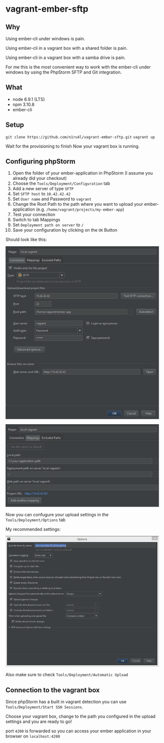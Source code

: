 # vagrant-ember-sftp

## Why
Using ember-cli under windows is pain.

Using ember-cli in a vagrant box with a shared folder is pain.

Using ember-cli in a vagrant box with a samba drive is pain.

For me this is the most convenient way to work with the ember-cli under windows by using the PhpStorm SFTP and Git integration.

## What

* node 6.9.1 (LTS)
* npm 3.10.8
* ember-cli

## Setup

`git clone https://github.com/n1ru4l/vagrant-ember-sftp.git`
`vagrant up`

Wait for the provisioning to finish
Now your vagrant box is running.

## Configuring phpStorm

1. Open the folder of your ember-application in PhpStorm (I assume you already did your checkout)
2. Choose the `Tools/Deployment/Configuration` tab
3. Add a new server of type `SFTP`
4. Set `SFTP host` to `10.42.42.42`
5. Set `User name` and Password to `vagrant`
6. Change the Root Path to the path where you want to upload your ember-application (e.g. `/home/vagrant/projects/my-ember-app`)
7. Test your connection
8. Switch to tab Mappings
9. Set `Deployment path on server` to `/`
10. Save your configuration by clicking on the `OK` Button


Should look like this:

![Deployment 1](/img/deployment-1.jpg)

![Deployment 2](/img/deployment-2.jpg)


Now you can confugure your upload settings in the `Tools/Deployment/Options` tab

My recommended settings:

![Recommended Settings](/img/options.jpg)

Also make sure to check `Tools/Deployment/Automatic Upload`

## Connection to the vagrant box

Since phpStorm has a built in vagrant detection you can use `Tools/Deployment/Start SSH Sessions`. 

Choose your vagrant box, change to the path you configured in the upload settings and you are ready to go!

port `4200` is forwarded so you can access your ember application in your browser on `localhost:4200`
